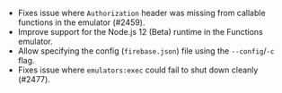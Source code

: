 - Fixes issue where `Authorization` header was missing from callable functions in the emulator (#2459).
- Improve support for the Node.js 12 (Beta) runtime in the Functions emulator.
- Allow specifying the config (`firebase.json`) file using the `--config`/`-c` flag.
- Fixes issue where `emulators:exec` could fail to shut down cleanly (#2477).
